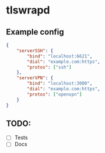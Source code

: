 # tlswrapd

## Example config
```json
{
	"serverSSH": {
		"bind": "localhost:6621",
		"dial": "example.com:https",
		"protos": ["ssh"]
	},
	"serverVPN": {
		"bind": "localhost:3000",
		"dial": "example.com:https",
		"protos": ["openvpn"]
	}
}
```

TODO:
-----
- [ ] Tests
- [ ] Docs
